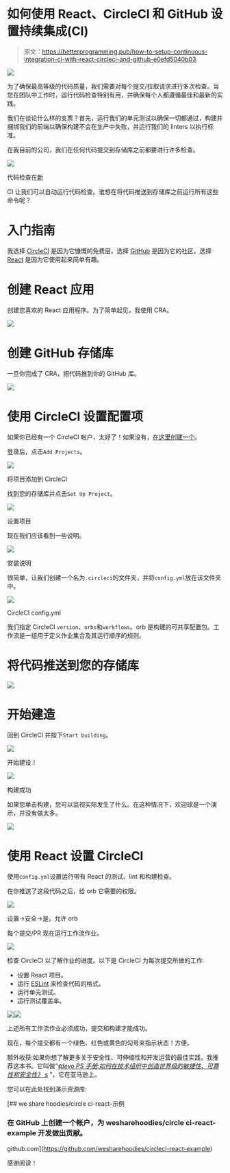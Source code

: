 # 如何使用 React、CircleCI 和 GitHub 设置持续集成(CI)

> 原文：<https://betterprogramming.pub/how-to-setup-continuous-integration-ci-with-react-circleci-and-github-e0efd5040b03>

![](img/4a3d495eb45631dcec92c8bb7c47323d.png)

为了确保最高等级的代码质量，我们需要对每个提交/拉取请求进行多次检查。当您在团队中工作时，运行代码检查特别有用，并确保每个人都遵循最佳和最新的实践。

我们在谈论什么样的支票？首先，运行我们的单元测试以确保一切都通过，构建并捆绑我们的前端以确保构建不会在生产中失败，并运行我们的 linters 以执行标准。

在我目前的公司，我们在任何代码提交到存储库之前都要进行许多检查。

![](img/c21d1e8d807a99941d68602517f9ac64.png)

代码检查在[新](https://getnewly.com/)

CI 让我们可以自动运行代码检查。谁想在将代码推送到存储库之前运行所有这些命令呢？

# 入门指南

我选择 [CircleCI](https://circleci.com/) 是因为它慷慨的免费层，选择 [GitHub](https://github.com/) 是因为它的社区，选择 [React](https://reactjs.org/) 是因为它使用起来简单有趣。

# 创建 React 应用

创建您喜欢的 React 应用程序。为了简单起见，我使用 CRA。

![](img/df04d0a01fcf3b2a829b9917131ce38d.png)

# 创建 GitHub 存储库

一旦你完成了 CRA，把代码推到你的 GitHub 库。

![](img/c4a592e01af57c38b17d5db8e302d683.png)

# 使用 CircleCI 设置配置项

如果你已经有一个 CircleCI 帐户，太好了！如果没有，[在这里创建一个](https://circleci.com/signup/)。

登录后，点击`Add Projects`。

![](img/b0b8d7d5a6dd86c21ef5f73c5aa20d3c.png)

将项目添加到 CircleCI

找到您的存储库并点击`Set Up Project`。

![](img/2ed5d4ea3eb69f2b0188a7e9a890c187.png)

设置项目

现在我们应该看到一些说明。

![](img/0b32162344106beb4fb095b35aa00743.png)

安装说明

很简单，让我们创建一个名为`.circleci`的文件夹，并将`config.yml`放在该文件夹中。

![](img/b1d10e15e780b4201afb4e192220746c.png)

CircleCI config.yml

我们指定 CircleCI `version`、`orbs`和`workflows`。orb 是构建的可共享配置包。工作流是一组用于定义作业集合及其运行顺序的规则。

# 将代码推送到您的存储库

![](img/2cfee83c1dbd8cc47d70dc4c18925da8.png)

# 开始建造

回到 CircleCI 并按下`Start building`。

![](img/f0c93f071ddcfaf15f3ed75511011991.png)

开始建设！

![](img/b7731cef10c495f6edaf55154d413f9d.png)

构建成功

如果您单击构建，您可以监视实际发生了什么。在这种情况下，欢迎球是一个演示，并没有做太多。

![](img/c5e307bbc02db1e999fa1e78e1085dc5.png)

# 使用 React 设置 CircleCI

使用`config.yml`设置运行带有 React 的测试、lint 和构建检查。

在你推送了这段代码之后，给 orb 它需要的权限。

![](img/8d1677a28b0b943fac3edc2e0a4b6ebd.png)

设置->安全->是，允许 orb

每个提交/PR 现在运行工作流作业。

![](img/55ec02938d6ebce8a6131361171e2375.png)

检查 CircleCI 以了解作业的进度。以下是 CircleCI 为每次提交所做的工作:

*   设置 React 项目。
*   运行 [ESLint](https://eslint.org/) 来检查代码的格式。
*   运行单元测试。
*   运行测试覆盖率。

![](img/301371758f69625cfe08039d5bb5de24.png)![](img/b0629e80979244360bd80b87c57c9b66.png)

上述所有工作流作业必须成功，提交和构建才能成功。

现在，每个提交都有一个绿色、红色或黄色的勾号来指示状态！方便。

额外收获:如果你想了解更多关于安全性、可伸缩性和开发运营的最佳实践，我推荐这本书。它叫做“[*《devo PS 手册:如何在技术组织中创造世界级的敏捷性、可靠性和安全性》* s](https://amzn.to/2LQDOZG) ”，它在亚马逊上。

您可以在此处找到演示资源库:

[](https://github.com/wesharehoodies/circleci-react-example) [## we share hoodies/circle ci-react-示例

### 在 GitHub 上创建一个帐户，为 wesharehoodies/circle ci-react-example 开发做出贡献。

github.com](https://github.com/wesharehoodies/circleci-react-example) 

感谢阅读！